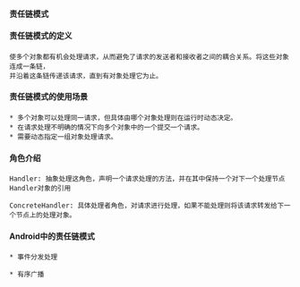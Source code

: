 #### 责任链模式
 
#### 责任链模式的定义
    使多个对象都有机会处理请求，从而避免了请求的发送者和接收者之间的耦合关系。将这些对象连成一条链，
    并沿着这条链传递该请求，直到有对象处理它为止。
     
#### 责任链模式的使用场景
    * 多个对象可以处理同一请求，但具体由哪个对象处理则在运行时动态决定。
    * 在请求处理不明确的情况下向多个对象中的一个提交一个请求。
    * 需要动态指定一组对象处理请求。
     
#### 角色介绍
    Handler: 抽象处理这角色，声明一个请求处理的方法，并在其中保持一个对下一个处理节点Handler对象的引用
     
    ConcreteHandler: 具体处理者角色，对请求进行处理，如果不能处理则将该请求转发给下一个节点上的处理对象。
     
#### Android中的责任链模式
    * 事件分发处理
     
    * 有序广播